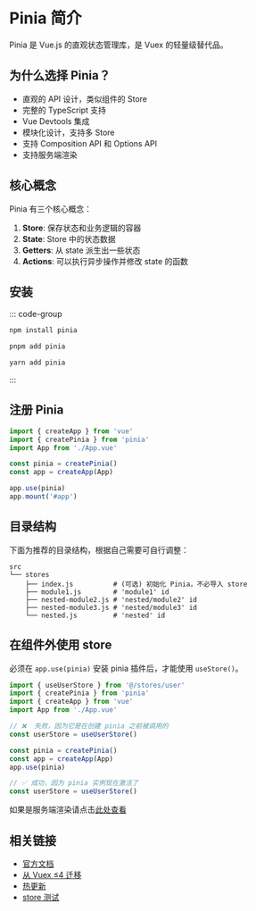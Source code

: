 # Pinia 简介

Pinia 是 Vue.js 的直观状态管理库，是 Vuex 的轻量级替代品。

## 为什么选择 Pinia？

- 直观的 API 设计，类似组件的 Store
- 完整的 TypeScript 支持
- Vue Devtools 集成
- 模块化设计，支持多 Store
- 支持 Composition API 和 Options API
- 支持服务端渲染

## 核心概念

Pinia 有三个核心概念：

1. **Store**: 保存状态和业务逻辑的容器
2. **State**: Store 中的状态数据
3. **Getters**: 从 state 派生出一些状态
4. **Actions**: 可以执行异步操作并修改 state 的函数

## 安装

::: code-group

```sh [npm]
npm install pinia
```

```sh [pnpm]
pnpm add pinia
```

```sh [yarn]
yarn add pinia
```

:::

## 注册 Pinia

```js
import { createApp } from 'vue'
import { createPinia } from 'pinia'
import App from './App.vue'

const pinia = createPinia()
const app = createApp(App)

app.use(pinia)
app.mount('#app')
```

## 目录结构

下面为推荐的目录结构，根据自己需要可自行调整：

```
src
└── stores
    ├── index.js          # (可选) 初始化 Pinia，不必导入 store
    ├── module1.js        # 'module1' id
    ├── nested-module2.js # 'nested/module2' id
    ├── nested-module3.js # 'nested/module3' id
    └── nested.js         # 'nested' id
```

## 在组件外使用 store

必须在 `app.use(pinia)` 安装 pinia 插件后，才能使用 `useStore()`。

```js
import { useUserStore } from '@/stores/user'
import { createPinia } from 'pinia'
import { createApp } from 'vue'
import App from './App.vue'

// ❌  失败，因为它是在创建 pinia 之前被调用的
const userStore = useUserStore()

const pinia = createPinia()
const app = createApp(App)
app.use(pinia)

// ✅ 成功，因为 pinia 实例现在激活了
const userStore = useUserStore()
```

如果是服务端渲染请点击[此处查看](https://pinia.vuejs.org/zh/core-concepts/outside-component-usage.html#ssr-apps)

## 相关链接

- [官方文档](https://pinia.vuejs.org/zh/)
- [从 Vuex ≤4 迁移](https://pinia.vuejs.org/zh/cookbook/migration-vuex.html)
- [热更新](https://pinia.vuejs.org/zh/core-concepts/outside-component-usage.html#ssr-apps)
- [store 测试](https://pinia.vuejs.org/zh/cookbook/testing.html)
